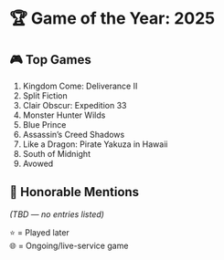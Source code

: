 # 🏆 Game of the Year: 2025

## 🎮 Top Games

1. Kingdom Come: Deliverance II  
2. Split Fiction  
3. Clair Obscur: Expedition 33  
4. Monster Hunter Wilds  
5. Blue Prince  
6. Assassin’s Creed Shadows  
7. Like a Dragon: Pirate Yakuza in Hawaii  
8. South of Midnight  
9. Avowed  

## 🏅 Honorable Mentions

*(TBD — no entries listed)*

⭐ = Played later  
🌐 = Ongoing/live-service game